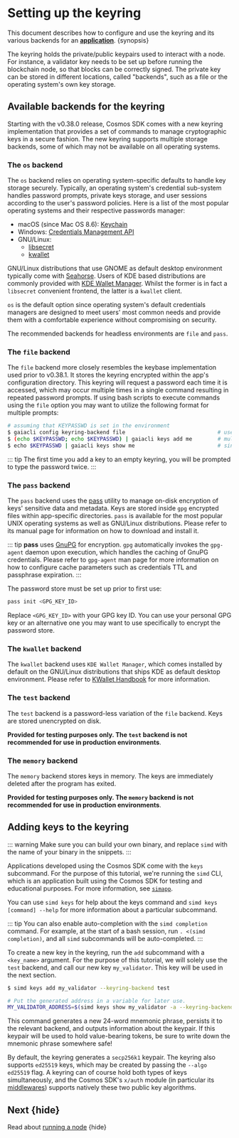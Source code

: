 # Setting up the keyring

This document describes how to configure and use the keyring and its various backends for an [**application**](../high-level-concepts/00-overview-app.md). {synopsis}

The keyring holds the private/public keypairs used to interact with a node. For instance, a validator key needs to be set up before running the blockchain node, so that blocks can be correctly signed. The private key can be stored in different locations, called "backends", such as a file or the operating system's own key storage.

## Available backends for the keyring

Starting with the v0.38.0 release, Cosmos SDK comes with a new keyring implementation
that provides a set of commands to manage cryptographic keys in a secure fashion. The
new keyring supports multiple storage backends, some of which may not be available on
all operating systems.

### The `os` backend

The `os` backend relies on operating system-specific defaults to handle key storage
securely. Typically, an operating system's credential sub-system handles password prompts,
private keys storage, and user sessions according to the user's password policies. Here
is a list of the most popular operating systems and their respective passwords manager:

* macOS (since Mac OS 8.6): [Keychain](https://support.apple.com/en-gb/guide/keychain-access/welcome/mac)
* Windows: [Credentials Management API](https://docs.microsoft.com/en-us/windows/win32/secauthn/credentials-management)
* GNU/Linux:
    * [libsecret](https://gitlab.gnome.org/GNOME/libsecret)
    * [kwallet](https://api.kde.org/frameworks/kwallet/html/index.html)

GNU/Linux distributions that use GNOME as default desktop environment typically come with
[Seahorse](https://wiki.gnome.org/Apps/Seahorse). Users of KDE based distributions are
commonly provided with [KDE Wallet Manager](https://userbase.kde.org/KDE_Wallet_Manager).
Whilst the former is in fact a `libsecret` convenient frontend, the latter is a `kwallet`
client.

`os` is the default option since operating system's default credentials managers are
designed to meet users' most common needs and provide them with a comfortable
experience without compromising on security.

The recommended backends for headless environments are `file` and `pass`.

### The `file` backend

The `file` backend more closely resembles the keybase implementation used prior to
v0.38.1. It stores the keyring encrypted within the app's configuration directory. This
keyring will request a password each time it is accessed, which may occur multiple
times in a single command resulting in repeated password prompts. If using bash scripts
to execute commands using the `file` option you may want to utilize the following format
for multiple prompts:

```sh
# assuming that KEYPASSWD is set in the environment
$ gaiacli config keyring-backend file                             # use file backend
$ (echo $KEYPASSWD; echo $KEYPASSWD) | gaiacli keys add me        # multiple prompts
$ echo $KEYPASSWD | gaiacli keys show me                          # single prompt
```

::: tip
The first time you add a key to an empty keyring, you will be prompted to type the password twice.
:::

### The `pass` backend

The `pass` backend uses the [pass](https://www.passwordstore.org/) utility to manage on-disk
encryption of keys' sensitive data and metadata. Keys are stored inside `gpg` encrypted files
within app-specific directories. `pass` is available for the most popular UNIX
operating systems as well as GNU/Linux distributions. Please refer to its manual page for
information on how to download and install it.

::: tip
**pass** uses [GnuPG](https://gnupg.org/) for encryption. `gpg` automatically invokes the `gpg-agent`
daemon upon execution, which handles the caching of GnuPG credentials. Please refer to `gpg-agent`
man page for more information on how to configure cache parameters such as credentials TTL and
passphrase expiration.
:::

The password store must be set up prior to first use:

```sh
pass init <GPG_KEY_ID>
```

Replace `<GPG_KEY_ID>` with your GPG key ID. You can use your personal GPG key or an alternative
one you may want to use specifically to encrypt the password store.

### The `kwallet` backend

The `kwallet` backend uses `KDE Wallet Manager`, which comes installed by default on the
GNU/Linux distributions that ships KDE as default desktop environment. Please refer to
[KWallet Handbook](https://docs.kde.org/stable5/en/kdeutils/kwallet5/index.html) for more
information.

### The `test` backend

The `test` backend is a password-less variation of the `file` backend. Keys are stored
unencrypted on disk.

**Provided for testing purposes only. The `test` backend is not recommended for use in production environments**.

### The `memory` backend

The `memory` backend stores keys in memory. The keys are immediately deleted after the program has exited.

**Provided for testing purposes only. The `memory` backend is not recommended for use in production environments**.

## Adding keys to the keyring

::: warning
Make sure you can build your own binary, and replace `simd` with the name of your binary in the snippets.
:::

Applications developed using the Cosmos SDK come with the `keys` subcommand. For the purpose of this tutorial, we're running the `simd` CLI, which is an application built using the Cosmos SDK for testing and educational purposes. For more information, see [`simapp`](https://github.com/cosmos/cosmos-sdk/tree/main/simapp).

You can use `simd keys` for help about the keys command and `simd keys [command] --help` for more information about a particular subcommand.

::: tip
You can also enable auto-completion with the `simd completion` command. For example, at the start of a bash session, run `. <(simd completion)`, and all `simd` subcommands will be auto-completed.
:::

To create a new key in the keyring, run the `add` subcommand with a `<key_name>` argument. For the purpose of this tutorial, we will solely use the `test` backend, and call our new key `my_validator`. This key will be used in the next section.

```bash
$ simd keys add my_validator --keyring-backend test

# Put the generated address in a variable for later use.
MY_VALIDATOR_ADDRESS=$(simd keys show my_validator -a --keyring-backend test)
```

This command generates a new 24-word mnemonic phrase, persists it to the relevant backend, and outputs information about the keypair. If this keypair will be used to hold value-bearing tokens, be sure to write down the mnemonic phrase somewhere safe!

By default, the keyring generates a `secp256k1` keypair. The keyring also supports `ed25519` keys, which may be created by passing the `--algo ed25519` flag. A keyring can of course hold both types of keys simultaneously, and the Cosmos SDK's `x/auth` module (in particular its [middlewares](../../develop/advanced-concepts/00-baseapp.md#middleware)) supports natively these two public key algorithms.

## Next {hide}

Read about [running a node](.01-run-node) {hide}
